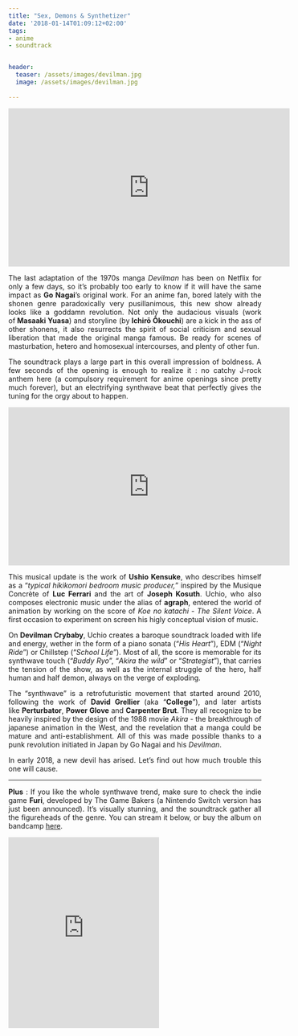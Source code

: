 ```yaml
---
title: "Sex, Demons & Synthetizer" 
date: '2018-01-14T01:09:12+02:00'
tags:
- anime
- soundtrack


header:
  teaser: /assets/images/devilman.jpg
  image: /assets/images/devilman.jpg
 
---
```

<p><iframe width="560" height="315" src="https://www.youtube.com/embed/LKdmzriKsic" frameborder="0" allow="autoplay; encrypted-media" allowfullscreen></iframe></p>
<p style="text-align: justify;">The last adaptation of the 1970s manga&nbsp;<em>Devilman&nbsp;</em>has been on Netflix for only a few days, so it&rsquo;s probably too early to know if it will have the same impact as&nbsp;<strong>Go Nagai</strong>&rsquo;s original work. For an anime fan, bored lately with the shonen genre paradoxically very pusillanimous, this new show already looks like a goddamn revolution. Not only the audacious visuals (work of<strong>&nbsp;Masaaki Yuasa</strong>) and storyline (by<strong>&nbsp;Ichirō Ōkouchi</strong>) are a kick in the ass of other shonens, it also resurrects the spirit of social criticism and sexual liberation that made the original manga famous. Be ready for scenes of masturbation, hetero and homosexual intercourses, and plenty of other fun.</p>
<p style="text-align: justify;">The soundtrack plays a large part in this overall impression of boldness. A few seconds of the opening is enough to realize it : no catchy J-rock anthem here (a compulsory requirement for anime openings since pretty much forever), but an electrifying synthwave beat that perfectly gives the tuning for the orgy about to happen.</p>
<p><iframe width="560" height="315" src="https://www.youtube.com/embed/lwpFpF9-MVk" frameborder="0" allow="autoplay; encrypted-media" allowfullscreen></iframe></p>
<p style="text-align: justify;">This musical update is the work of&nbsp;<strong>Ushio Kensuke</strong>, who describes himself as a &ldquo;<em>typical hikikomori bedroom music producer,</em>&rdquo; inspired by the Musique Concrète of&nbsp;<strong>Luc Ferrari</strong> and the art of&nbsp;<strong>Joseph Kosuth</strong>. Uchio, who also composes electronic music under the alias of&nbsp;<strong>agraph</strong>, entered the world of animation by working on the score of&nbsp;<em>Koe no katachi</em>&nbsp;-&nbsp;<em>The Silent Voice</em>. A first occasion to experiment on screen his higly conceptual vision of music.</p>
<p style="text-align: justify;">On&nbsp;<strong>Devilman Crybaby</strong>, Uchio creates a baroque soundtrack loaded with life and energy, wether in the form of a piano sonata (&ldquo;<em>His Heart</em>&rdquo;), EDM (&ldquo;<em>Night Ride</em>&rdquo;) or Chillstep (&ldquo;<em>School Life</em>&rdquo;). Most of all, the score is memorable for its synthwave touch (&ldquo;<em>Buddy Ryo</em>&rdquo;, &ldquo;<em>Akira the wild</em>&rdquo; or &ldquo;<em>Strategist</em>&rdquo;), that carries the tension of the show, as well as the internal struggle of the hero, half human and half demon, always on the verge of exploding.</p>
<p style="text-align: justify;">The &ldquo;synthwave&rdquo; is a retrofuturistic movement that started around 2010, following the work of&nbsp;<strong>David Grellier&nbsp;</strong>(aka &ldquo;<strong>College</strong>&rdquo;), and later artists like&nbsp;<strong>Perturbator</strong>,&nbsp;<strong>Power Glove</strong>&nbsp;and&nbsp;<strong>Carpenter Brut</strong>. They all recognize to be heavily inspired by the design of the 1988 movie&nbsp;<em>Akira</em> - the breakthrough of japanese animation in the West, and the revelation that a manga could be mature and anti-establishment. All of this was made possible thanks to a punk revolution initiated in Japan by Go Nagai and his&nbsp;<em>Devilman</em>.</p>
<p style="text-align: justify;">In early 2018, a new devil has arised. Let&rsquo;s find out how much trouble this one will cause.</p>
<hr />
<p style="text-align: justify;"><strong>Plus</strong> : If you like the whole synthwave trend, make sure to check the indie game&nbsp;<strong>Furi</strong>, developed by The Game Bakers (a Nintendo Switch version has just been announced). It&rsquo;s visually stunning, and the soundtrack gather all the figureheads of the genre. You can stream it below, or buy the album on bandcamp&nbsp;<a href="https://furi.bandcamp.com/">here</a>.</p>
<iframe src="https://open.spotify.com/embed/album/1NCt4W6d8fNGkBQAjXDVrA" width="300" height="380" frameborder="0" allowtransparency="true"></iframe>    
<p style="text-align: justify;">&nbsp;</p>
